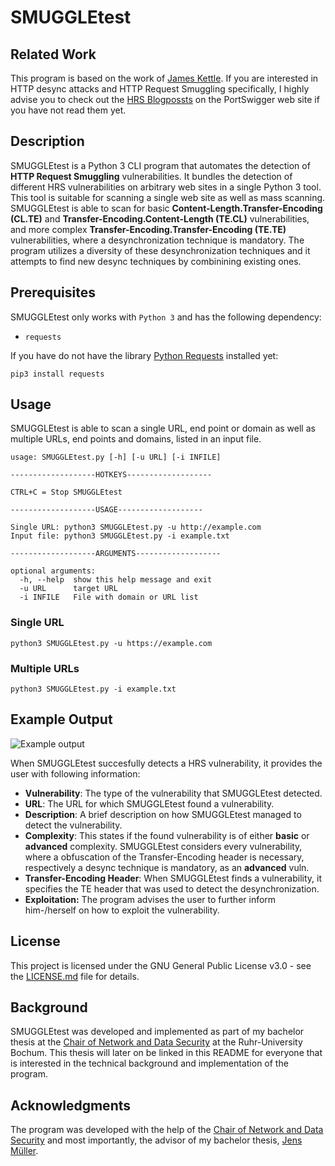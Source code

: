 
# SMUGGLEtest

## Related Work
This program is based on the work of [James Kettle](https://skeletonscribe.net/). If you are interested in HTTP desync attacks and HTTP Request Smuggling specifically, I highly advise you to check out the [HRS Blogpossts](https://portswigger.net/research/http-desync-attacks-request-smuggling-reborn) on the PortSwigger web site if you have not read them yet.

## Description
SMUGGLEtest is a Python 3 CLI program that automates the detection of **HTTP Request Smuggling** vulnerabilities.
It bundles the detection of different HRS vulnerabilities on arbitrary web sites in a single Python 3 tool. This tool is suitable for scanning a single web site as well as mass scanning.
SMUGGLEtest is able to scan for basic **Content-Length.Transfer-Encoding (CL.TE)** and **Transfer-Encoding.Content-Length (TE.CL)** vulnerabilities, and more complex **Transfer-Encoding.Transfer-Encoding (TE.TE)** vulnerabilities, where a desynchronization technique is mandatory. The program utilizes a diversity of these desynchronization techniques and it attempts to find new desync techniques by combinining existing ones.

## Prerequisites

SMUGGLEtest only works with ```Python 3``` and has the following dependency:

* ```requests```

If you have do not have the library [Python Requests](https://requests.readthedocs.io/en/master/) installed yet:

```pip3 install requests```

## Usage

SMUGGLEtest is able to scan a single URL, end point or domain as well as multiple URLs, end points and domains, listed in an input file.

```
usage: SMUGGLEtest.py [-h] [-u URL] [-i INFILE]

-------------------HOTKEYS-------------------

CTRL+C = Stop SMUGGLEtest

-------------------USAGE-------------------

Single URL: python3 SMUGGLEtest.py -u http://example.com
Input file: python3 SMUGGLEtest.py -i example.txt

-------------------ARGUMENTS-------------------

optional arguments:
  -h, --help  show this help message and exit
  -u URL      target URL
  -i INFILE   File with domain or URL list
```

### Single URL

```python3 SMUGGLEtest.py -u https://example.com```

### Multiple URLs

```python3 SMUGGLEtest.py -i example.txt```

## Example Output

![Example output](https://github.com/MajidLakhnati/SMUGGLEtest/blob/master/tetenewresult1.png)

When SMUGGLEtest succesfully detects a HRS vulnerability, it provides the user with following information:

*  **Vulnerability**: The type of the vulnerability that SMUGGLEtest detected.
*  **URL**: The URL for which SMUGGLEtest found a vulnerability.
*  **Description**: A brief description on how SMUGGLEtest managed to detect the vulnerability.
*  **Complexity**: This states if the found vulnerability is of either **basic** or **advanced** complexity. SMUGGLEtest considers every vulnerability, where a obfuscation of the Transfer-Encoding header is necessary, respectively a desync technique is mandatory, as an  **advanced** vuln.
*  **Transfer-Encoding Header**: When SMUGGLEtest finds a vulnerability, it specifies the TE header that was used to detect the desynchronization.
*  **Exploitation:** The program advises the user to further inform him-/herself on how to exploit the vulnerability.


## License

This project is licensed under the GNU General Public License v3.0 - see the [LICENSE.md](LICENSE.md) file for details.

## Background
SMUGGLEtest was developed and implemented as part of my bachelor thesis at the [Chair of Network and Data Security](https://www.nds.ruhr-uni-bochum.de/chair/news/) at the Ruhr-University Bochum. This thesis will later on be linked in this README for everyone that is interested in the technical background and implementation of the program.

## Acknowledgments
The program was developed with the help of the [Chair of Network and Data Security](https://www.nds.ruhr-uni-bochum.de/chair/news/) and most importantly, the advisor of my bachelor thesis, [Jens Müller](https://twitter.com/jensvoid?lang=de).
